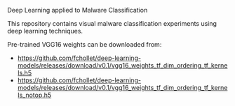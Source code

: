 Deep Learning applied to Malware Classification

This repository contains visual malware classification experiments using deep learning techniques.

Pre-trained VGG16 weights can be downloaded from:
* https://github.com/fchollet/deep-learning-models/releases/download/v0.1/vgg16_weights_tf_dim_ordering_tf_kernels.h5
* https://github.com/fchollet/deep-learning-models/releases/download/v0.1/vgg16_weights_tf_dim_ordering_tf_kernels_notop.h5
